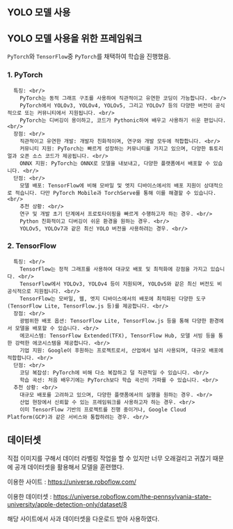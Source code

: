 ## YOLO 모델 사용

## YOLO 모델 사용을 위한 프레임워크

`PyTorch`와 `TensorFlow`중 `PyTorch`를 채택하여 학습을 진행했음.

### 1. PyTorch

```
  특징: <br/>
    PyTorch는 동적 그래프 구조를 사용하여 직관적이고 유연한 코딩이 가능합니다. <br/>
    PyTorch에서 YOLOv3, YOLOv4, YOLOv5, 그리고 YOLOv7 등의 다양한 버전이 공식적으로 또는 커뮤니티에서 지원됩니다. <br/>
    PyTorch는 디버깅이 용이하고, 코드가 Pythonic하여 배우고 사용하기 쉬운 편입니다. <br/>
  장점: <br/>
    직관적이고 유연한 개발: 개발자 친화적이며, 연구와 개발 모두에 적합합니다. <br/>
    커뮤니티 지원: PyTorch는 빠르게 성장하는 커뮤니티를 가지고 있으며, 다양한 튜토리얼과 오픈 소스 코드가 제공됩니다. <br/>
    ONNX 지원: PyTorch는 ONNX로 모델을 내보내고, 다양한 플랫폼에서 배포할 수 있습니다. <br/>
  단점: <br/>
    모델 배포: TensorFlow에 비해 모바일 및 엣지 디바이스에서의 배포 지원이 상대적으로 적습니다. 다만 PyTorch Mobile과 TorchServe를 통해 이를 해결할 수 있습니다. <br/>
    추천 상황: <br/>
    연구 및 개발 초기 단계에서 프로토타이핑을 빠르게 수행하고자 하는 경우. <br/>
    Python 친화적이고 디버깅이 쉬운 환경을 원하는 경우. <br/>
    YOLOv5, YOLOv7과 같은 최신 YOLO 버전을 사용하려는 경우. <br/>
```

### 2. TensorFlow

```
  특징: <br/>
    TensorFlow는 정적 그래프를 사용하여 대규모 배포 및 최적화에 강점을 가지고 있습니다. <br/>
    TensorFlow에서 YOLOv3, YOLOv4 등이 지원되며, YOLOv5와 같은 최신 버전도 비공식적으로 지원됩니다. <br/>
    TensorFlow는 모바일, 웹, 엣지 디바이스에서의 배포에 최적화된 다양한 도구(TensorFlow Lite, TensorFlow.js 등)를 제공합니다. <br/>
  장점: <br/>
    광범위한 배포 옵션: TensorFlow Lite, TensorFlow.js 등을 통해 다양한 환경에서 모델을 배포할 수 있습니다. <br/>
    에코시스템: TensorFlow Extended(TFX), TensorFlow Hub, 모델 서빙 등을 통한 강력한 에코시스템을 제공합니다. <br/>
    기업 지원: Google이 후원하는 프로젝트로서, 산업에서 널리 사용되며, 대규모 배포에 적합합니다. <br/>
  단점: <br/>
    코딩 복잡성: PyTorch에 비해 다소 복잡하고 덜 직관적일 수 있습니다. <br/>
    학습 곡선: 처음 배우기에는 PyTorch보다 학습 곡선이 가파를 수 있습니다. <br/>
  추천 상황: <br/>
    대규모 배포를 고려하고 있으며, 다양한 플랫폼에서의 실행을 원하는 경우. <br/>
    산업 현장에서 신뢰할 수 있는 프레임워크를 사용하고자 하는 경우. <br/>
    이미 TensorFlow 기반의 프로젝트를 진행 중이거나, Google Cloud Platform(GCP)과 같은 서비스와 통합하려는 경우. <br/>
```

## 데이터셋

직접 이미지를 구해서 데이터 라벨링 작업을 할 수 있지만 너무 오래걸리고 귀찮기 때문에 공개 데이터셋을 활용해서 모델을 훈련했다.

이용한 사이트 : https://universe.roboflow.com/

이용한 데이터셋 : https://universe.roboflow.com/the-pennsylvania-state-university/apple-detection-only/dataset/8

해당 사이트에서 사과 데이터셋을 다운로드 받아 사용하였다.
